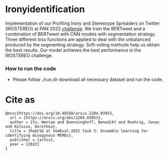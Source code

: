 # Ironyidentification
Implementation of our Profiling Irony and Stereotype Spreaders on Twitter (IROSTEREO) at PAN 2022 <a href="https://pan.webis.de/clef22/pan22-web/author-profiling.html#evaluation">challenge</a>.  We train the BERTweet and a combination of BERTweet with CNN models with segmentation strategy. Three different loss functions are applied to deal with the unbalanced produced by the segmenting strategy. Soft-voting methods help us obtain the best results. Our model achieves the best performance in the IROSTEREO challenge.

### How to run the code
* Please follow ./run.sh download all necessary dataset and run the code.

# Cite as 

```
@misc{https://doi.org/10.48550/arxiv.2204.03953,
  url = {https://arxiv.org/abs/2204.03953},
  author = {Yu, Wentao and Boenninghoff, Benedikt and Roehrig, Jonas and Kolossa, Dorothea},  
  title = {RubCSG at SemEval-2022 Task 5: Ensemble learning for identifying misogynous MEMEs},
  publisher = {arXiv},
  year = {2022}
}

```
